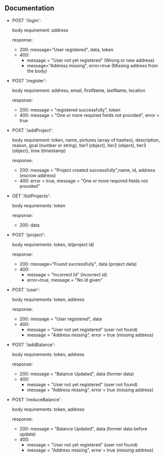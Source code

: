## Documentation

- POST '/login':
  
  body requirement: address
  
  response: 
    - 200: message="User registered", data, token
    - 400:
        - message = "User not yet registered" (Wrong or new address)
        - message="Address missing", error=true (Missing address from the body)

- POST '/register':
  
  body requirement: address, email, firstName, lastName, location
  
  response:
    - 200: message = "registered successfully", token
    - 400: message = "One or more required fields not provided", error = true

- POST '/addProject':
  
  body requirement: token, name, pictures (array of hashes), description, reason, goal (number or string), tier1 (object), tier2 (object), tier3 (object), time (timestamp)
  
  response:
    - 200: message = "Project created successfully",name, id, address (escrow address)
    - 400: error = true, message = "One or more required fields not provided"

- GET '/listProjects':
  
  body requirements: token
  
  response:
    - 200: data

- POST '/project':
  
  body requirements: token, id(project id)
  
  response:
    - 200: message="Found successfully", data (project data)
    - 400: 
        - message = "Incorrect Id" (incorrect id)
        - error=true, message = "No id given"

- POST '/user':
  
  body requirements: token, address
  
  response: 
    - 200: message = "User registered", data
    - 400: 
      - message = "User not yet registered" (user not found)
      - message = "Address missing", error = true (missing address)

- POST '/addBalance':
  
  body requirements: token, address
  
  response: 
    - 200: message = "Balance Updated", data (former data)
    - 400: 
      - message = "User not yet registered" (user not found)
      - message = "Address missing", error = true (missing address)

- POST '/reduceBalance':
  
  body requirements: token, address
  
  response: 
    - 200: message = "Balance Updated", data (former data before update)
    - 400: 
      - message = "User not yet registered" (user not found)
      - message = "Address missing", error = true (missing address)
